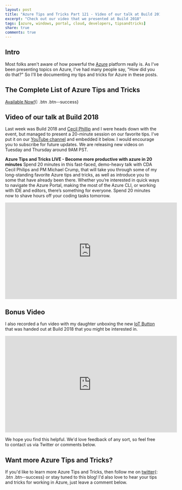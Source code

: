 ```yaml
---
layout: post
title: "Azure Tips and Tricks Part 121 - Video of our talk at Build 2018"
excerpt: "Check out our video that we presented at Build 2018"
tags: [azure, windows, portal, cloud, developers, tipsandtricks]
share: true
comments: true
---
```


## Intro

Most folks aren't aware of how powerful the [Azure](http://www.azure.com) platform really is. As I've been presenting topics on Azure, I've had many people say, "How did you do that?" So I'll be documenting my tips and tricks for Azure in these posts.

## The Complete List of Azure Tips and Tricks

[Available Now!](https://michaelcrump.net/azure-tips-and-tricks-complete-list/){: .btn .btn--success} 

## Video of our talk at Build 2018

Last week was Build 2018 and [Cecil Phillip](https://twitter.com/cecilphillip) and I were heads down with the event, but managed to present a 20-minute session on our favorite tips. I've put it on our [YouTube channel](https://www.youtube.com/channel/UCi00MP5k2uxC3ZFxylwQtuA) and embedded it below. I would encourage you to subscribe for future updates. We are releasing new videos on Tuesday and Thursday around 9AM PST. 

**Azure Tips and Tricks LIVE - Become more productive with azure in 20 minutes**
 Spend 20 minutes in this fast-faced, demo-heavy talk with CDA Cecil Philips and PM Michael Crump, that will take you through some of my long-standing favorite Azure tips and tricks, as well as introduce you to some that have already been there. Whether you’re interested in quick ways to navigate the Azure Portal, making the most of the Azure CLI, or working with IDE and editors, there’s something for everyone. Spend 20 minutes now to shave hours off your coding tasks tomorrow.

 <iframe width="560" height="315" src="https://www.youtube.com/embed/U0pgup73shU?rel=0" frameborder="0" allow="autoplay; encrypted-media" allowfullscreen></iframe>

## Bonus Video

 I also recorded a fun video with my daughter unboxing the new [IoT Button](http://aka.ms/button) that was handed out at Build 2018 that you might be interested in. 

<iframe width="560" height="315" src="https://www.youtube.com/embed/OdGHWwRBf_c?rel=0" frameborder="0" allow="autoplay; encrypted-media" allowfullscreen></iframe>

We hope you find this helpful. We'd love feedback of any sort, so feel free to contact us via Twitter or comments below. 

## Want more Azure Tips and Tricks?

If you'd like to learn more Azure Tips and Tricks, then follow me on [twitter](http://twitter.com/mbcrump){: .btn .btn--success} or stay tuned to this blog! I'd also love to hear your tips and tricks for working in Azure, just leave a comment below. 